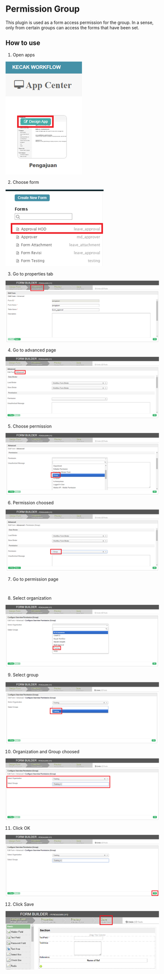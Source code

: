 # Permission Group

This plugin is used as a form access permission for the group.
In a sense, only from certain groups can access the forms that have been set.

## How to use

1. Open apps

<img src="https://raw.githubusercontent.com/kinnara-digital-studio/kecak-workflow/master/docs/assets/permissionGroup_openApps.png" alt="" />


2. Choose form

<img src="https://raw.githubusercontent.com/kinnara-digital-studio/kecak-workflow/master/docs/assets/permissionGroup_chooseForm.png" alt="" />


3. Go to properties tab

<img src="https://raw.githubusercontent.com/kinnara-digital-studio/kecak-workflow/master/docs/assets/permissionGroup_properties.png" alt="" />


4. Go to advanced page

<img src="https://raw.githubusercontent.com/kinnara-digital-studio/kecak-workflow/master/docs/assets/permissionGroup_advanced.png" alt="" />


5. Choose permission

<img src="https://raw.githubusercontent.com/kinnara-digital-studio/kecak-workflow/master/docs/assets/permissionGroup_choosePermission.png" alt="" />


6. Permission choosed

<img src="https://raw.githubusercontent.com/kinnara-digital-studio/kecak-workflow/master/docs/assets/permissionGroup_choosed.png" alt="" />


7. Go to permission page

<img src="https://raw.githubusercontent.com/kinnara-digital-studio/kecak-workflow/master/docs/assets/permissionGroup_.png" alt="" />


8. Select organization

<img src="https://raw.githubusercontent.com/kinnara-digital-studio/kecak-workflow/master/docs/assets/permissionGroup_chooseOrganization.png" alt="" />


9. Select group

<img src="https://raw.githubusercontent.com/kinnara-digital-studio/kecak-workflow/master/docs/assets/permissionGroup_chooseGroup.png" alt="" />

10. Organization and Group choosed

<img src="https://raw.githubusercontent.com/kinnara-digital-studio/kecak-workflow/master/docs/assets/permissionGroup_chooseOrganizationGroup.png" alt="" />


11. Click OK

<img src="https://raw.githubusercontent.com/kinnara-digital-studio/kecak-workflow/master/docs/assets/permissionGroup_ok.png" alt="" />


12. Click Save

<img src="https://raw.githubusercontent.com/kinnara-digital-studio/kecak-workflow/master/docs/assets/permissionGroup_save.png" alt="" />

